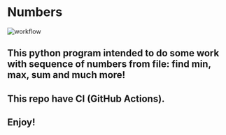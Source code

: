 # Numbers
![workflow](https://github.com/doezii/numbers/actions/workflows/main.yml/badge.svg)
## This python program intended to do some work with sequence of numbers from file: find min, max, sum and much more!
This repo have CI (GitHub Actions).
----
## Enjoy!
